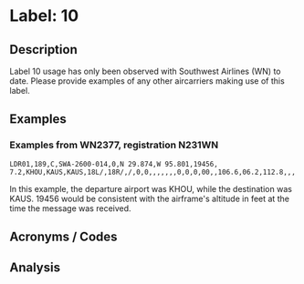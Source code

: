 # Label: 10

## Description

Label 10 usage has only been observed with Southwest Airlines (WN) to date.
Please provide examples of any other aircarriers making use of this label.

## Examples

### Examples from WN2377, registration N231WN

```
LDR01,189,C,SWA-2600-014,0,N 29.874,W 95.801,19456,  7.2,KHOU,KAUS,KAUS,18L/,18R/,/,0,0,,,,,,,0,0,0,00,,106.6,06.2,112.8,,,
```

In this example, the departure airport was KHOU, while the destination was KAUS.
19456 would be consistent with the airframe's altitude in feet at the time the message was received.

## Acronyms / Codes

## Analysis
